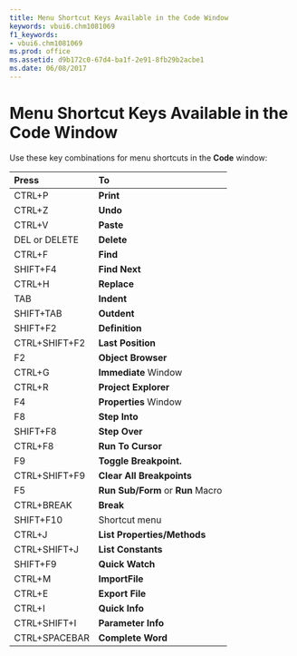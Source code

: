 ```yaml
---
title: Menu Shortcut Keys Available in the Code Window
keywords: vbui6.chm1081069
f1_keywords:
- vbui6.chm1081069
ms.prod: office
ms.assetid: d9b172c0-67d4-ba1f-2e91-8fb29b2acbe1
ms.date: 06/08/2017
---
```



# Menu Shortcut Keys Available in the Code Window

Use these key combinations for menu shortcuts in the  **Code** window:



|**Press**|**To**|
|:-----|:-----|
|CTRL+P|**Print**|
|CTRL+Z|**Undo**|
|CTRL+V|**Paste**|
|DEL or DELETE|**Delete**|
|CTRL+F|**Find**|
|SHIFT+F4|**Find Next**|
|CTRL+H|**Replace**|
|TAB|**Indent**|
|SHIFT+TAB|**Outdent**|
|SHIFT+F2|**Definition**|
|CTRL+SHIFT+F2|**Last** **Position**|
|F2|**Object** **Browser**|
|CTRL+G|**Immediate** Window|
|CTRL+R|**Project** **Explorer**|
|F4|**Properties** Window|
|F8|**Step Into**|
|SHIFT+F8|**Step Over**|
|CTRL+F8|**Run To Cursor**|
|F9|**Toggle Breakpoint.**|
|CTRL+SHIFT+F9|**Clear All Breakpoints**|
|F5|**Run Sub/Form** or **Run** Macro|
|CTRL+BREAK|**Break**|
|SHIFT+F10|Shortcut menu|
|CTRL+J|**List Properties/Methods**|
|CTRL+SHIFT+J|**List** **Constants**|
|SHIFT+F9|**Quick** **Watch**|
|CTRL+M|**ImportFile**|
|CTRL+E|**Export File**|
|CTRL+I|**Quick** **Info**|
|CTRL+SHIFT+I|**Parameter** **Info**|
|CTRL+SPACEBAR|**Complete** **Word**|


